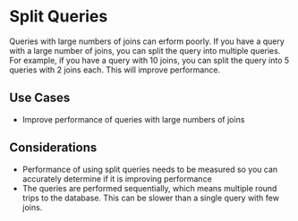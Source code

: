# Split Queries

Queries with large numbers of joins can erform poorly.  If you have a query with a large number of joins, you can split the query into multiple queries.  For example, if you have a query with 10 joins, you can split the query into 5 queries with 2 joins each.  This will improve performance.

## Use Cases

- Improve performance of queries with large numbers of joins

## Considerations

- Performance of using split queries needs to be measured so you can accurately determine if it is improving performance
- The queries are performed sequentially, which means multiple round trips to the database.  This can be slower than a single query with few joins.